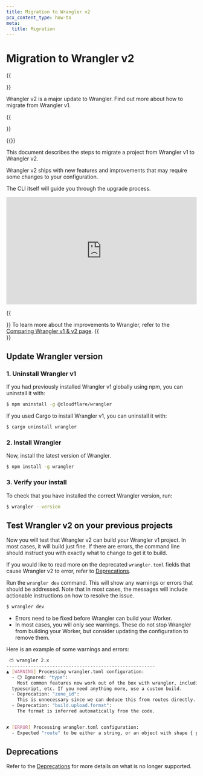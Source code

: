 ```yaml
---
title: Migration to Wrangler v2
pcx_content_type: how-to
meta:
  title: Migration
---
```


# Migration to Wrangler v2

{{<Aside type="note">}}

Wrangler v2 is a major update to Wrangler.
Find out more about how to migrate from Wrangler v1.

{{</Aside>}}

{{<directory-listing>}}


This document describes the steps to migrate a project from Wrangler v1 to Wrangler v2.

Wrangler v2 ships with new features and improvements that may require some changes to your configuration.

The CLI itself will guide you through the upgrade process.

<div style="position: relative; padding-top: 56.25%;"><iframe src="https://iframe.videodelivery.net/2a60561afea1159f7dd270fd9dce999f?poster=https%3A%2F%2Fcloudflarestream.com%2F2a60561afea1159f7dd270fd9dce999f%2Fthumbnails%2Fthumbnail.jpg%3Ftime%3D%26height%3D600" style="border: none; position: absolute; top: 0; left: 0; height: 100%; width: 100%;" allow="accelerometer; gyroscope; autoplay; encrypted-media; picture-in-picture;" allowfullscreen="true"></iframe></div>

{{<Aside type="note">}}
To learn more about the improvements to Wrangler, refer to the [Comparing Wrangler v1 & v2 page](/workers/wrangler-legacy/compare-v1-v2/).
{{</Aside>}}

## Update Wrangler version

### 1. Uninstall Wrangler v1

If you had previously installed Wrangler v1 globally using npm, you can uninstall it with:

```sh
$ npm uninstall -g @cloudflare/wrangler
```

If you used Cargo to install Wrangler v1, you can uninstall it with:

```sh
$ cargo uninstall wrangler
```

### 2. Install Wrangler

Now, install the latest version of Wrangler.

```sh
$ npm install -g wrangler
```

### 3. Verify your install

To check that you have installed the correct Wrangler version, run:

```sh
$ wrangler --version
```

## Test Wrangler v2 on your previous projects

Now you will test that Wrangler v2 can build your Wrangler v1 project. In most cases, it will build just fine. If there are errors, the command line should instruct you with exactly what to change to get it to build.

If you would like to read more on the deprecated `wrangler.toml` fields that cause Wrangler v2 to error, refer to [Deprecations](/workers/wrangler/deprecations/).

Run the `wrangler dev` command. This will show any warnings or errors that should be addressed.
Note that in most cases, the messages will include actionable instructions on how to resolve the issue.

```sh
$ wrangler dev
```

- Errors need to be fixed before Wrangler can build your Worker.
- In most cases, you will only see warnings.
  These do not stop Wrangler from building your Worker, but consider updating the configuration to remove them.

Here is an example of some warnings and errors:

```bash
 ⛅️ wrangler 2.x
-------------------------------------------------------
▲ [WARNING] Processing wrangler.toml configuration:
  - 😶 Ignored: "type":
    Most common features now work out of the box with wrangler, including modules, jsx,
  typescript, etc. If you need anything more, use a custom build.
  - Deprecation: "zone_id":
    This is unnecessary since we can deduce this from routes directly.
  - Deprecation: "build.upload.format":
    The format is inferred automatically from the code.


✘ [ERROR] Processing wrangler.toml configuration:
  - Expected "route" to be either a string, or an object with shape { pattern, zone_id | zone_name }, but got "".
```

## Deprecations

Refer to the [Deprecations](/workers/wrangler/deprecations/) for more details on what is no longer supported.

